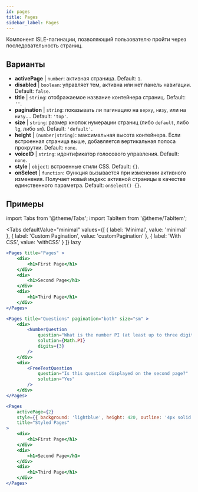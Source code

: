 ```yaml
---
id: pages 
title: Pages
sidebar_label: Pages
---
```


Компонент ISLE-пагинации, позволяющий пользователю пройти через последовательность страниц.

## Варианты

* __activePage__ | `number`: активная страница. Default: `1`.
* __disabled__ | `boolean`: управляет тем, активна или нет панель навигации. Default: `false`.
* __title__ | `string`: отображаемое название контейнера страниц. Default: `''`.
* __pagination__ | `string`: показывать ли пагинацию на `верху`, `низу`, или на `низу`.... Default: `'top'`.
* __size__ | `string`: размер кнопок нумерации страниц (либо `default`, либо `lg`, либо `sm`). Default: `'default'`.
* __height__ | `(number|string)`: максимальная высота контейнера. Если встроенная страница выше, добавляется вертикальная полоса прокрутки. Default: `none`.
* __voiceID__ | `string`: идентификатор голосового управления. Default: `none`.
* __style__ | `object`: встроенные стили CSS. Default: `{}`.
* __onSelect__ | `function`: Функция вызывается при изменении активного изменения. Получает новый индекс активной страницы в качестве единственного параметра. Default: `onSelect() {}`.


## Примеры

import Tabs from '@theme/Tabs';
import TabItem from '@theme/TabItem';

<Tabs
    defaultValue="minimal"
    values={[
        { label: 'Minimal', value: 'minimal' },
        { label: 'Custom Pagination', value: 'customPagination' },
        { label: 'With CSS', value: 'withCSS' }
    ]}
    lazy
>

<TabItem value="minimal">

```jsx live
<Pages title="Pages" >
    <div>
        <h1>First Page</h1>
    </div>
    <div>
        <h1>Second Page</h1>
    </div>
    <div>
        <h1>Third Page</h1>
    </div>
</Pages>
```

</TabItem>

<TabItem value="customPagination" >

```jsx live
<Pages title="Questions" pagination="both" size="sm" >
    <div>
        <NumberQuestion
            question="What is the number PI (at least up to three digits after the decimal point)?"
            solution={Math.PI}
            digits={3}
        />
    </div>
    <div>
        <FreeTextQuestion 
            question="Is this question displayed on the second page?"
            solution="Yes" 
        />
    </div>
</Pages>
```
</TabItem>

<TabItem value="withCSS">

```jsx live
<Pages 
    activePage={2}
    style={{ background: 'lightblue', height: 420, outline: '4px solid black' }} 
    title="Styled Pages"
>
    <div>
        <h1>First Page</h1>
    </div>
    <div>
        <h1>Second Page</h1>
    </div>
    <div>
        <h1>Third Page</h1>
    </div>
</Pages>
```

</TabItem>

</Tabs>

